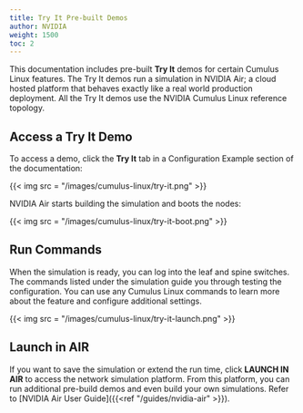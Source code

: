 ```yaml
---
title: Try It Pre-built Demos
author: NVIDIA
weight: 1500
toc: 2
---
```

This documentation includes pre-built **Try It** demos for certain Cumulus Linux features. The Try It demos run a simulation in NVIDIA Air; a cloud hosted platform that behaves exactly like a real world production deployment. All the Try It demos use the NVIDIA Cumulus Linux reference topology.

## Access a Try It Demo

To access a demo, click the **Try It** tab in a Configuration Example section of the documentation:

{{< img src = "/images/cumulus-linux/try-it.png" >}}

NVIDIA Air starts building the simulation and boots the nodes:

{{< img src = "/images/cumulus-linux/try-it-boot.png" >}}

## Run Commands

When the simulation is ready, you can log into the leaf and spine switches. The commands listed under the simulation guide you through testing the configuration. You can use any Cumulus Linux commands to learn more about the feature and configure additional settings.

{{< img src = "/images/cumulus-linux/try-it-launch.png" >}}

## Launch in AIR

If you want to save the simulation or extend the run time, click **LAUNCH IN AIR** to access the network simulation platform. From this platform, you can run additional pre-build demos and even build your own simulations. Refer to [NVIDIA Air User Guide]({{<ref "/guides/nvidia-air" >}}).

